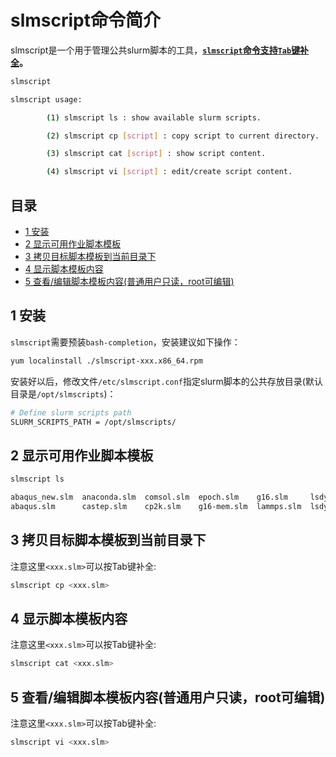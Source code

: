# slmscript命令简介 <!-- omit in toc -->
slmscript是一个用于管理公共slurm脚本的工具，**<u>```slmscript```命令支持```Tab```键补全</u>。**
```bash
slmscript

slmscript usage:

        (1) slmscript ls : show available slurm scripts.

        (2) slmscript cp [script] : copy script to current directory.

        (3) slmscript cat [script] : show script content.

        (4) slmscript vi [script] : edit/create script content.

```
## 目录 <!-- omit in toc -->
- [1 安装](#1-安装)
- [2 显示可用作业脚本模板](#2-显示可用作业脚本模板)
- [3 拷贝目标脚本模板到当前目录下](#3-拷贝目标脚本模板到当前目录下)
- [4 显示脚本模板内容](#4-显示脚本模板内容)
- [5 查看/编辑脚本模板内容(普通用户只读，root可编辑)](#5-查看编辑脚本模板内容普通用户只读root可编辑)

## 1 安装
```slmscript```需要预装```bash-completion```，安装建议如下操作：
```bash
yum localinstall ./slmscript-xxx.x86_64.rpm
```
安装好以后，修改文件```/etc/slmscript.conf```指定slurm脚本的公共存放目录(默认目录是```/opt/slmscripts```)：
```bash
# Define slurm scripts path
SLURM_SCRIPTS_PATH = /opt/slmscripts/
```

## 2 显示可用作业脚本模板
```bash
slmscript ls

abaqus_new.slm  anaconda.slm  comsol.slm  epoch.slm    g16.slm     lsdyna_mpp.slm  mscastep.slm   polygrpfc.slm  slm.lammps  slm.vasp      test.slm
abaqus.slm      castep.slm    cp2k.slm    g16-mem.slm  lammps.slm  lsdyna_smp.slm  orcatmpfs.slm  qe.slm         slm.orca    starccm+.slm  vasp.slm
```

## 3 拷贝目标脚本模板到当前目录下
注意这里```<xxx.slm>```可以按Tab键补全:
```bash
slmscript cp <xxx.slm>
```

## 4 显示脚本模板内容
注意这里```<xxx.slm>```可以按Tab键补全:
```bash
slmscript cat <xxx.slm>
```

## 5 查看/编辑脚本模板内容(普通用户只读，root可编辑)
注意这里```<xxx.slm>```可以按Tab键补全:
```bash
slmscript vi <xxx.slm>
```